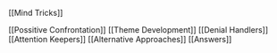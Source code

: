 [[Mind Tricks]]

[[Possitive Confrontation]]
[[Theme Development]]
[[Denial Handlers]]
[[Attention Keepers]]
[[Alternative Approaches]]
[[Answers]]